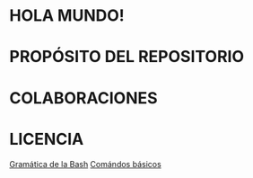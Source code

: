 # HOLA MUNDO!

# PROPÓSITO DEL REPOSITORIO

# COLABORACIONES

# LICENCIA

[Gramática de la Bash](DOC/gramatica.md)
[Comándos básicos](comandos1.md)

